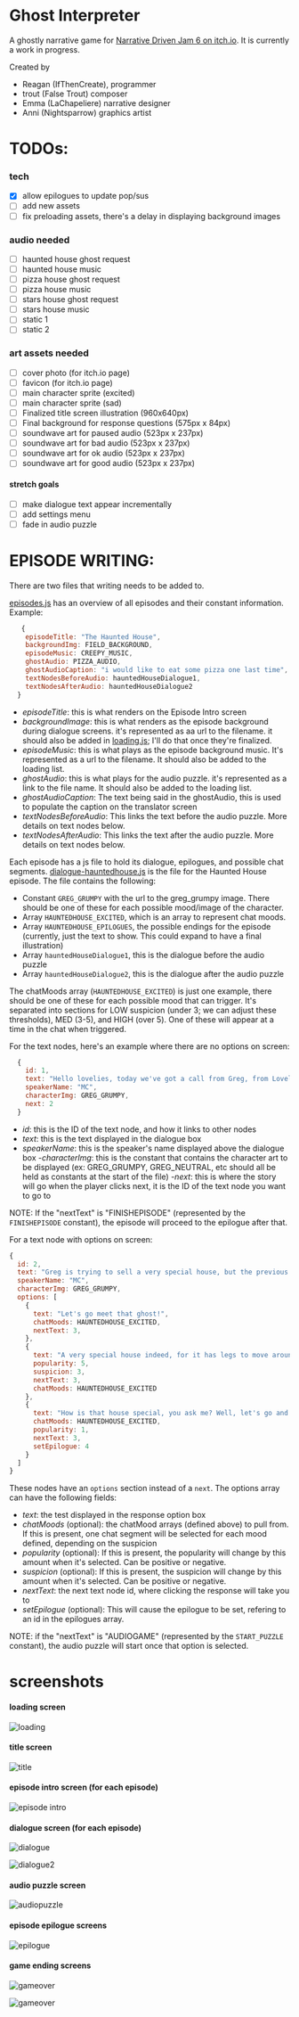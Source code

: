 # Ghost Interpreter

A ghostly narrative game for [Narrative Driven Jam 6 on itch.io](https://itch.io/jam/narrative-driven-jam-6). It is currently a work in progress.

Created by
- Reagan (IfThenCreate), programmer 
- trout (False Trout) composer
- Emma (LaChapeliere) narrative designer
- Anni (Nightsparrow) graphics artist

# TODOs:

### tech
- [x] allow epilogues to update pop/sus
- [ ] add new assets
- [ ] fix preloading assets, there's a delay in displaying background images

### audio needed
- [ ] haunted house ghost request
- [ ] haunted house music
- [ ] pizza house ghost request
- [ ] pizza house music
- [ ] stars house ghost request
- [ ] stars house music
- [ ] static 1
- [ ] static 2

### art assets needed
- [ ] cover photo (for itch.io page)
- [ ] favicon (for itch.io page)
- [ ] main character sprite (excited)
- [ ] main character sprite (sad)
- [ ] Finalized title screen illustration (960x640px)
- [ ] Final background for response questions (575px x 84px)
- [ ] soundwave art for paused audio (523px x 237px)
- [ ] soundwave art for bad audio (523px x 237px)
- [ ] soundwave art for ok audio (523px x 237px)
- [ ] soundwave art for good audio (523px x 237px)

#### stretch goals
- [ ] make dialogue text appear incrementally
- [ ] add settings menu
- [ ] fade in audio puzzle

# EPISODE WRITING:

<p>There are two files that writing needs to be added to. <p>

[episodes.js](./episodes.js) has an overview of all episodes and their constant information. Example: 

```js
   {
    episodeTitle: "The Haunted House",
    backgroundImg: FIELD_BACKGROUND,
    episodeMusic: CREEPY_MUSIC,
    ghostAudio: PIZZA_AUDIO,
    ghostAudioCaption: "i would like to eat some pizza one last time",
    textNodesBeforeAudio: hauntedHouseDialogue1,
    textNodesAfterAudio: hauntedHouseDialogue2
  }
```
- _episodeTitle_: this is what renders on the Episode Intro screen
- _backgroundImage_: this is what renders as the episode background during dialogue screens. it's represented as aa url to the filename. it should also be added in [loading.js](./loading.js); I'll do that once they're finalized.
- _episodeMusic_: this is what plays as the episode background music. It's represented as a url to the filename. It should also be added to the loading list. 
- _ghostAudio_: this is what plays for the audio puzzle. it's represented as a link to the file name. It should also be added to the loading list. 
- _ghostAudioCaption_: The text being said in the ghostAudio, this is used to populate the caption on the translator screen
- _textNodesBeforeAudio_: This links the text before the audio puzzle. More details on text nodes below. 
- _textNodesAfterAudio_: This links the text after the audio puzzle. More details on text nodes below. 

Each episode has a js file to hold its dialogue, epilogues, and possible chat segments. [dialogue-hauntedhouse.js](./dialogue-hauntedhouse.js) is the file for the Haunted House episode. The file contains the following:

- Constant `GREG_GRUMPY` with the url to the greg_grumpy image. There should be one of these for each possible mood/image of the character. 
- Array `HAUNTEDHOUSE_EXCITED`, which is an array to represent chat moods. 
- Array `HAUNTEDHOUSE_EPILOGUES`, the possible endings for the episode (currently, just the text to show. This could expand to have a final illustration)
- Array `hauntedHouseDialogue1`, this is the dialogue before the audio puzzle
- Array `hauntedHouseDialogue2`, this is the dialogue after the audio puzzle

The chatMoods array (`HAUNTEDHOUSE_EXCITED`) is just one example, there should be one of these for each possible mood that can trigger. It's separated into sections for LOW suspicion (under 3; we can adjust these thresholds), MED (3-5), and HIGH (over 5). One of these will appear at a time in the chat when triggered. 

For the text nodes, here's an example where there are no options on screen:
```js
  {
    id: 1,
    text: "Hello lovelies, today we've got a call from Greg, from Lovely Homes Real Estate!",
    speakerName: "MC",
    characterImg: GREG_GRUMPY,
    next: 2
  }
```
- _id_: this is the ID of the text node, and how it links to other nodes
- _text_: this is the text displayed in the dialogue box
- _speakerName_: this is the speaker's name displayed above the dialogue box
-_characterImg_: this is the constant that contains the character art to be displayed (ex: GREG_GRUMPY, GREG_NEUTRAL, etc should all be held as constants at the start of the file)
-_next_: this is where the story will go when the player clicks next, it is the ID of the text node you want to go to

NOTE:  If the "nextText" is "FINISHEPISODE" (represented by the `FINISHEPISODE` constant), the episode will proceed to the epilogue after that.

For a text node with options on screen:
```js
{
  id: 2,
  text: "Greg is trying to sell a very special house, but the previous owner isn't too happy about visitors...",
  speakerName: "MC",
  characterImg: GREG_GRUMPY,
  options: [
    {
      text: "Let's go meet that ghost!",
      chatMoods: HAUNTEDHOUSE_EXCITED,
      nextText: 3,
    },
    {
      text: "A very special house indeed, for it has legs to move around! (Popularity+, SUS+)",
      popularity: 5,
      suspicion: 3,
      nextText: 3,
      chatMoods: HAUNTEDHOUSE_EXCITED
    },
    {
      text: "How is that house special, you ask me? Well, let's go and see! (Popularity+)",
      chatMoods: HAUNTEDHOUSE_EXCITED,
      popularity: 1,
      nextText: 3,
      setEpilogue: 4
    }
  ]
}
```
These nodes have an `options` section instead of a `next`. The options array can have the following fields: 

- _text_: the test displayed in the response option box
- _chatMoods_ (optional): the chatMood arrays (defined above) to pull from. If this is present, one chat segment will be selected for each mood defined, depending on the suspicion
- _popularity_ (optional): If this is present, the popularity will change by this amount when it's selected. Can be positive or negative. 
- _suspicion_ (optional): If this is present, the suspicion will change by this amount when it's selected. Can be positive or negative. 
- _nextText_: the next text node id, where clicking the response will take you to
- _setEpilogue_ (optional): This will cause the epilogue to be set, refering to an id in the epilogues array. 

NOTE: if the "nextText" is "AUDIOGAME" (represented by the `START_PUZZLE` constant), the audio puzzle will start once that option is selected. 

# screenshots

#### loading screen
![loading](./screenshots/loading.png)

#### title screen
![title](./screenshots/title.png)

#### episode intro screen (for each episode)
![episode intro](./screenshots/episodeintro.png)

#### dialogue screen (for each episode)
![dialogue](./screenshots/dialogue1.png)

![dialogue2](./screenshots/dialogue2.png)

#### audio puzzle screen
![audiopuzzle](./screenshots/audiopuzzleupdate.png)

#### episode epilogue screens
![epilogue](./screenshots/episode-epilogue.png)

#### game ending screens
![gameover](./screenshots/gameover.png)

![gameover](./screenshots/gameepilogue.png)
